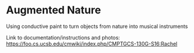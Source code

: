 # Augmented Nature
Using conductive paint to turn objects from nature into musical instruments

Link to documentation/instructions and photos: https://foo.cs.ucsb.edu/cmwiki/index.php/CMPTGCS-130G-S16:Rachel
